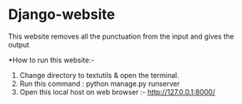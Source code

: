 # Django-website
This website removes all the punctuation from the input and gives the output

*How to run this website:-
1) Change directory to textutils & open the terminal.
2) Run this command : python manage.py runserver
3) Open this local host on web browser :- http://127.0.0.1:8000/
